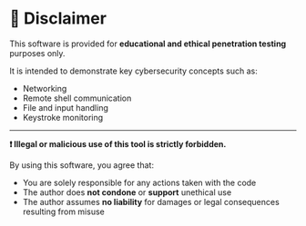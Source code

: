 # 📜 Disclaimer

This software is provided for **educational and ethical penetration testing** purposes only.

It is intended to demonstrate key cybersecurity concepts such as:
- Networking
- Remote shell communication
- File and input handling
- Keystroke monitoring

---

**❗ Illegal or malicious use of this tool is strictly forbidden.**

By using this software, you agree that:
- You are solely responsible for any actions taken with the code  
- The author does **not condone** or **support** unethical use  
- The author assumes **no liability** for damages or legal consequences resulting from misuse
